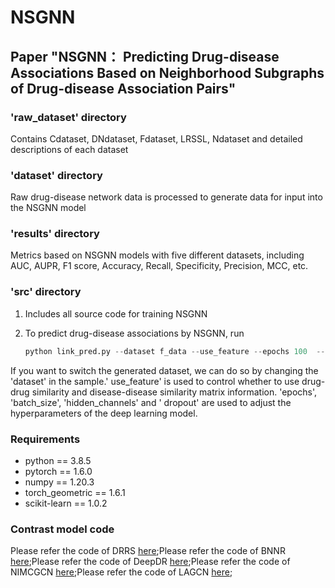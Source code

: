 # NSGNN
## Paper "NSGNN： Predicting Drug-disease Associations Based on Neighborhood Subgraphs of Drug-disease Association Pairs"


### 'raw_dataset' directory
Contains Cdataset, DNdataset, Fdataset, LRSSL, Ndataset and detailed descriptions of each dataset

### 'dataset' directory
Raw drug-disease network data is processed to generate data for input into the NSGNN model

### 'results' directory
Metrics based on NSGNN models with five different datasets, including AUC, AUPR, F1 score, Accuracy, Recall, Specificity, Precision, MCC, etc.

### 'src' directory
1. Includes all source code for training NSGNN
2. To predict drug-disease associations by NSGNN, run

    ``` python
    python link_pred.py --dataset f_data --use_feature --epochs 100  --batch_size 32  --hidden_channels 256 --dropout 0.5
    ```

If you want to switch the generated dataset, we can do so by changing the 'dataset' in the sample.' use_feature' is used to control whether to use drug-drug similarity and disease-disease similarity matrix information. 'epochs', 'batch_size', 'hidden_channels' and ' dropout' are used to adjust the hyperparameters of the deep learning model.

### Requirements
* python == 3.8.5
* pytorch == 1.6.0
* numpy == 1.20.3
* torch_geometric == 1.6.1
* scikit-learn == 1.0.2

### Contrast model code
Please refer the code of DRRS [here](http://bioinformatics.csu.edu.cn/resources/softs/DrugRepositioning/DRRS/index.html);Please refer the code of BNNR [here](https://github.com/BioinformaticsCSU/BNNR);Please refer the code of DeepDR [here](https://github.com/ChengF-Lab/deepDR);Please refer the code of NIMCGCN [here](https://github.com/ljatynu/NIMCGCN/);Please refer the code of LAGCN [here](https://github.com/storyandwine/LAGCN);
